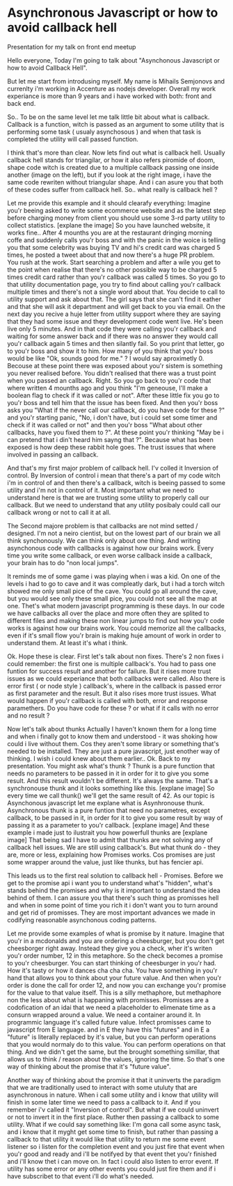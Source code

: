 # Asynchronous Javascript or how to avoid callback hell
Presentation for my talk on front end meetup

Hello everyone, Today I'm going to talk about "Asynchonous Javascript or how to avoid Callback Hell".

But let me start from introdusing myself.
My name is Mihails Semjonovs and currenlty i'm working in Accenture as nodejs developer.
Overall my work experiance is more than 9 years and i have worked with both: front and back end.

So.. To be on the same level let me talk little bit about what is callback.
Callback is a function, witch is passed as an argument to some utility that is performing some task ( usualy asynchosous )
and when that task is completed the utility will call passed function.

I think that's more than clear. Now lets find out what is callback hell.
Usually callback hell stands for triangilar, or how it also refers piromide of doom, shape code witch is created due to a multiple callback passing one inside another (image on the left),
but if you look at the right image, i have the same code rewriten without triangular shape.
And i can asure you that both of these codes suffer from callback hell.
So.. what really is callback hell ?

Let me provide this example and it should clearafy everything:
Imagine you'r beeing asked to write some ecommerce website and as the latest step before charging money from client you should use some 3-rd party utility to collect statistics.
[explane the image]
So you have launched website, it works fine.. After 4 mounths you are at the restaurant dringing morning coffe and suddenly calls you'r boss and with the panic in the woice is telling you that some celebrity was buying TV and hi's credit card was charged 5 times, he posted a tweet about that and now there's a huge PR problem.
You rush at the work. Start searching a problem and after a wile you get to the point when realise that there's no other possible way to be charged 5 times credit card rather than you'r callback was called 5 times.
So you go to that utility documentation page, you try to find about calling you'r callback multiple times and there's not a single word about that.
You decide to call to utility support and ask about that. The girl says that she can't find it eather and that she will ask it department and will get back to you via email.
On the next day you recive a huje letter from utility support where they are saying that they had some issue and theyr development code went live. He's been live only 5 minutes. And in that code they were calling you'r callback and waiting for some answer back and if there was no answer they would call you'r callback again 5 times and then silantly fail.
So you print that letter, go to you'r boss and show it to him. How many of you think that you'r boss would be like "Ok, sounds good for me." ?
I would say aproximetly 0. Becouse at these point there was exposed about you'r sistem is something you never realised before. You didn't realised that there was a trust point when you passed an callback.
Right. So you go back to you'r code that where written 4 mounths ago and you think "I'm geneouse, I'll make a boolean flag to check if it was called or not". After these little fix you go to you'r boss and tell him that the issue has been fixed. And then you'r boss asks you "What if the never call our callback, do you have code for these ?" and you'r starting panic, "No, i don't have, but i could set some timer and check if it was called or not" and then you'r boss "What about other callbacks, have you fixed them to ?". At these point you'r thinking "May be i can pretend that i din't heard him sayng that ?".
Because what has been exposed is how deep these rabbit hole goes. The trust issues that where involved in passing an callback.

And that's my first major problem of callback hell. I'v colled it Inversion of control.
By Inversion of control i mean that there's a part of my code witch i'm in control of and then there's a callback, witch is beeing passed to some utility and i'm not in control of it.
Most important what we need to understand here is that we are trusting some utility to properly call our callback.
But we need to understand that any utility posibaly could call our callback wrong or not to call it at all. 

The Second majore problem is that callbacks are not mind setted / designed.
I'm not a neiro cientist, but on the lowest part of our brain we all think synchonously. We can think only about one thing. And writing asynchonous code with callbacks is against how our brains work. Every time you write some callback, or even worse callback inside a callback, your brain has to do "non local jumps".

It reminds me of some game i was playing when i was a kid. On one of the levels i had to go to cave and it was compleatly dark, but i had a torch witch showed me only small pice of the cave. You could go all around the cave, but you would see only these small pice, you could not see all the map at one. Thet's what modern javascript programming is these days.
In our code we have callbacks all over the place and more often they are splited to different files and making these non linear jumps to find out how you'r code works is against how our brains work. You could memorize all the callbacks, even if it's small flow you'r brain is making huje amount of work in order to understand them. At least it's what i think.

Ok. Hope these is clear. First let's talk about non fixes.
There's 2 non fixes i could remember:
the first one is multiple callback's. You had to pass one funtion for success result and another for failure. But it rises more trust issues as we could experiance that both callbacks were called.
Also there is error first ( or node style ) callback's, where in the callback is passed error as first parameter and the result. But it also rises more trust issues. What would happen if you'r callback is called with both, error and response paramethers. Do you have code for these ? or what if it calls with no error and no result ?

Now let's talk about thunks
Actually I haven't known them for a long time and when i finally got to know them and understood - it was shoking how could i live without them. Cos they aren't some library or something that's needed to be installed. They are just a pure javascript, just enother way of thinking. I wish i could knew about them earlier..
Ok. Back to my presentation. 
You might ask what's thunk ? Thunk is a pure function that needs no parameters to be passed in it in order for it to give you some result. And this result wouldn't be different. It's always the same. That's a synchronouse thunk and it looks something like this.
[explane image]
So every time we call thunk() we'll get the same result of 42.
As our topic is Asynchonous javascript let me explane what is Asynhronouse thunk. Asynchronous thunk is a pure funtion that need no parametres, except callback, to be passed in it, in order for it to give you some result by way of passing it as a parameter to you'r callback.
[explane image]
And these example i made just to ilustrait you how powerfull thunks are
[explane image]
That being sad I have to admit that thunks are not solving any of callback hell issues. We are still using callback's. But what thunk do - they are, more or less, explaining how Promises works. Cos promises are just some wrapper around the value, just like thunks, but has fencier api.

This leads us to the first real solution to callback hell - Promises.
Before we get to the promise api i want you to understand what's "hidden", what's stands behind the promises and why is it important to understand the idea behind of them. I can assure you that there's such thing as promisses hell and when in some point of time you rich it i don't want you to turn around and get rid of promisses. They are most important advances we made in codifying reasonable asynchonous coding patterns.

Let me provide some examples of what is promise by it nature.
Imagine that you'r in a mcdonalds and you are ordering a cheesburger, but you don't get cheesborger right away. Instead they give you a check, wher it's writen you'r order number, 12 in this metaphore. So the check becomes a promise to you'r cheesburger. You can start thinking of cheesburger in you'r had. How it's tasty or how it dances cha cha cha. You have something in you'r hand that allows you to think about your future value. And then when you'r order is done the call for order 12, and now you can exchange you'r promise for the value to that value itself. This is a silly methaphore, but methaphore non the less about what is happaning with promisses. Promisses are a codofication of an idai that we need a placeholder to elimenate time as a consurn wrapped around a value. We need a container around it. In programmic language it's called future value.
Infect promisses came to  javascript from E language. and in E they have this "futures" and in E a "future" is literally replaced by it's value, but you can perform operations that you would normaly do to this value. You can perform operations on that thing.
And we didn't get the same, but the brought something simillar, that allows us to think / reason about the values, ignoring the time.
So that's one way of thinking about the promise that it's "future value".

Another way of thinking about the promise it that it uninverts the paradigm that we are traditionally used to interact with some utuluty that are asynchronous in nature. When i call some utility and i know that utility will finish in some later time we need to pass a callback to it. And if you remember i'v called it "Inversion of control". But what if we could uninvert or not to invert it in the first place. Ruther then passing a callback to some utility. What if we could say something like: I'm gona call some async task, and i know that it myght get some time to finish, but rather than passing a callback to that utility it would like that utility to return me some event listener so i listen for the completion event and you just fire that event when you'r good and ready and i'll be notifyed by that event thet you'r finished and i'll know thet i can move on. In fact i could also listen to error event. If utility has some error or any other events you could just fire them and if i have subscribet to that event i'll do what's needed.

